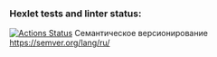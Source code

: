 ### Hexlet tests and linter status:
[![Actions Status](https://github.com/Diana-coder-tech/frontend-project-44/actions/workflows/hexlet-check.yml/badge.svg)](https://github.com/Diana-coder-tech/frontend-project-44/actions)
Семантическое версионирование https://semver.org/lang/ru/

